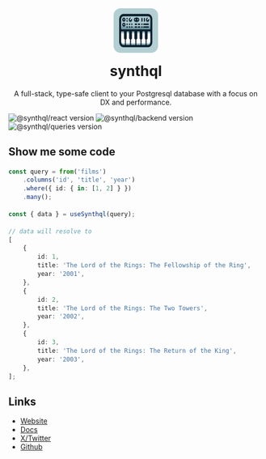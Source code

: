<div align="center">

<img src="/assets/logo.png" width="88" alt="synthql"  />
<h1 style="margin-top:16px">synthql</h1>
<p>A full-stack, type-safe client to your Postgresql database with a focus on DX and performance.</p>
</div>

![@synthql/react version](https://img.shields.io/npm/v/%40synthql%2Freact?label=%40synthql%2Freact)
![@synthql/backend version](https://img.shields.io/npm/v/%40synthql%2Fbackend?label=%40synthql%2Fbackend)
![@synthql/queries version](https://img.shields.io/npm/v/%40synthql%2Fqueries?label=%40synthql%2Fqueries)




## Show me some code

```ts
const query = from('films')
    .columns('id', 'title', 'year')
    .where({ id: { in: [1, 2] } })
    .many();

const { data } = useSynthql(query);

// data will resolve to
[
    {
        id: 1,
        title: 'The Lord of the Rings: The Fellowship of the Ring',
        year: '2001',
    },
    {
        id: 2,
        title: 'The Lord of the Rings: The Two Towers',
        year: '2002',
    },
    {
        id: 3,
        title: 'The Lord of the Rings: The Return of the King',
        year: '2003',
    },
];
```

## Links

-   [Website](https://fhur.github.io/synthql/)
-   [Docs](https://fhur.github.io/synthql/docs/getting-started)
-   [X/Twitter](https://twitter.com/fernandohur)
-   [Github](https://github.com/fhur/synthql)
